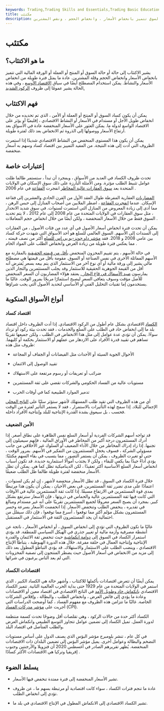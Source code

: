 ```yaml
---
keywords: Trading,Trading Skills and Essentials,Trading Basic Education,Trading Skills
title: مكتئب
description: الاكتئاب هو حالة أو حالة في السوق تتميز بانخفاض الأسعار ، وانخفاض الحجم ، ونقص المشترين.
---
```


# مكتئب
## ما هو الاكتئاب؟

يشير الاكتئاب إلى حالة أو حالة السوق أو المنتج أو العملة أو الورقة المالية التي تتميز بانخفاض الأسعار وانخفاض الحجم وقلة المشترين. عادة ما يمثل فترة طويلة من انخفاض الأسعار والنشاط. يمكن استخدام المصطلح أيضًا في سياق [الاقتصاد الأوسع](/economy) ، وفي هذه الحالة يشير عمومًا إلى ظروف [الركود الشديد.](/recession)

## فهم الاكتئاب

يمكن أن يكون كساد السوق أو المنتج أو العملة أو الأمن ، الذي تم تحديده من خلال انخفاض طويل الأجل أو مستدام في الأسعار أو النشاط الاقتصادي ، إقليميًا أو يؤثر على الاقتصاد الواسع لدولة ما. يمكن العثور على الأسعار المنخفضة عادة في الأسواق بعد ارتفاع الأسعار ووصولها إلى الذروة ثم الانخفاض بعد ذلك لفترة طويلة.

يمكن أن يكون هذا المستوى المنخفض من النشاط الاقتصادي شديدًا إذا استمرت الظروف التي أدت إلى هذه النتيجة. من المفيد التمييز بين اقتصاد كساد وسهم به أسعار منخفضة.

## إعتبارات خاصة

تحدث ظروف الكساد في العديد من الأسواق ، وبمجرد أن تبدأ ، ستستمر طالما ظلت عوامل تثبيط الطلب مؤثرة. ومن الأمثلة البارزة على ذلك سوق الإسكان في الولايات المتحدة بعد [سوق العقارات عالية المخاطر](/subprime_market) انفجرت [الفقاعة](/bubble) في عام 2006 .

[المضاربات](/speculation) العقارية المفرطة طوال العقد الأول من القرن الحادي والعشرين إلى فقاعة الإسكان. عندما [انفجرت الفقاعة](/housing_bubble) ، اضطر الملايين من أصحاب المنازل إلى حبس الرهن ، مما أدى إلى زيادة المعروض من المنازل التي استمرت لسنوات. في سوق شديد الانحدار ، مثل سوق العقارات في الولايات المتحدة من عام 2008 إلى عام 2012 ، لا يتم تحديد السوق فقط من خلال الأسعار المنخفضة ، ولكن أيضًا من خلال انخفاض حجم المعاملات .

يمكن أن تحدث فترة انخفاض أسعار الأصول في أي عدد من فئات الأصول ، من العقارات إلى السندات إلى الأسهم. السوق العالمي للسلع هو أحد الأسواق التي شهدت حركة كساد بين عامي 2008 و 2018. فقد [مؤشر داو جونز-يو بي إس للسلع](/dj-aigci) أكثر من نصف قيمته ، مما يعكس فترة طويلة من زيادة العرض وانخفاض الطلب على المواد الخام .

في حالة الأسهم ، يتم تقييم المخزون المنخفض [بأقل من قيمته الحقيقية](/undervalued) بالمقارنة مع الأسهم المماثلة الأخرى في نفس الصناعة أو السوق. مقومة بأقل من قيمتها هي مصطلح مالي يشير إلى ورقة مالية أو أي نوع آخر من الاستثمار الذي يتم بيعه بسعر يُفترض أنه أقل من القيمة الجوهرية الحقيقية للاستثمار وقد يجلب المستثمرين والتجار الذين يمارسون [صيد الأسماك في قاع البحار .](/bottom-fishing) يعتقد هؤلاء المضاربون أن السعر المنخفض للأصل مؤقت وسوف يتعافى السعر ليصبح استثمارًا مربحًا بمرور الوقت. غالبًا ما يستخدمون إما تقنيات التحليل الفني أو الأساسي لتحديد الأصول التي يجب شراؤها.

## أنواع الأسواق المنكوبة

### اقتصاد كساد

[الكساد](/depression) الاقتصادي بشكل عام أطول من الركود الاقتصادي. إذا أدت الظروف داخل اقتصاد بلد ما إلى انخفاض حاد في الطلب على السلع والخدمات ، فقد تحدث بيئة ركود أو تزداد سوءًا. يمكن أن تؤدي عدة عوامل إلى مثل هذا الانخفاض في الطلب ، ولكن جميعها تقريبًا تساهم في تقييد قدرة الأفراد على الازدهار من عملهم أو الاستثمار بحكمة أو كليهما. ظروف مثل هذه:

- الأحوال الجوية السيئة أو الأحداث مثل الفيضانات أو الجفاف أو المجاعة

- تقييد الوصول إلى الائتمان

- ضرائب أو تعريفات أو رسوم مرتفعة على الاستهلاك

- مستويات عالية من الفساد الحكومي والشركات تقضي على ثقة المستثمرين

- تدمير الموارد الطبيعية كما في أوقات الحرب

أي من هذه الظروف التي تقيد طلب المستهلك لأشهر ستؤثر سلبًا على [الناتج المحلي](/gdp) الإجمالي للبلاد. إذا سمح لهذه التأثيرات بالاستمرار ، فقد لا يستمر التأثير لفترة من الوقت فحسب ، بل سيعوق بشدة القدرة الإنتاجية للبلد وإنتاجية الأفراد داخله.

### الأمن الضعيف

قد تواجه أسهم الشركات الفردية أو أسعار السلع نفس الظاهرة على نطاق أصغر. إذا أدرك المستثمرون درجة أكبر من المخاطر في الأوراق المالية ، فإنهم سيميلون إلى تجنبها. إذا زاد إدراك المخاطر من خلال الأداء الضعيف أو السلوك غير الأخلاقي من جانب مسؤولي الشركة ، فسوف يخجل المستثمرون من التفكير في الأسهم. بمرور الوقت ، حتى لو تغيرت الظروف ، يمكن أن يستمر التصور ، مما يتسبب في بقاء السهم مكتئبًا: يؤدي أداءً جيدًا بما يكفي للبقاء ، ولكن لا يجتذب أموالًا استثمارية جديدة. قد تكون أسباب انخفاض أسعار السلع الأساسية أكثر تعقيدًا ، لكن الديناميكية تظل كما هي. يمكن أن تظل الأسعار منخفضة لفترة طويلة طالما ظل الطلب ضعيفًا.

خلال فترة الكساد في السوق ، قد تظل الأسعار منخفضة لأشهر ، إن لم يكن لسنوات ، اعتمادًا على مدى تضرر ثقة المستثمرين. في بعض الأحيان ، يمكن أن يكون هذا مرتبطًا بمدى قوة المستثمرين في الارتفاع مسبقًا. إذا كانت ثقة المستثمرين عالية في الأوقات التي كانت فيها ثقة المستثمرين عالية والحماس في ذروتها ، فإن الأسعار سترتفع بشكل كبير. بمجرد أن يصبح السعر معروفًا لجميع المستثمرين تقريبًا على أنه غير مستدام ومبالغ في تقديره ، ينخفض الطلب وتنخفض الأسعار. إذا انخفضت الأسعار بسرعة وخسر المستثمرون بشكل مؤلم أكثر مما توقعوا ، أسرع مما توقعوا ، فإن ذلك سيقلل من احتمالية أن يجد المستثمرون الثقة في الاستثمار في المستقبل.

غالبًا ما تكون الظروف التي تؤدي إلى انخفاض السوق ، أو انخفاض الأسعار ، ناتجة عن أنشطة مصرفية وأزمة مالية أو تغيير جذري في الهيكل السياسي للمنطقة. قد يؤدي استمرار الكساد في السوق إلى [دوامة انكماشية](/deflationary-spiral) حيث تنخفض ثقة الائتمان والقدرة الإنتاجية وإنتاجية العمال في حلقة مفرغة. خلال هذه الدورة الهبوطية ، يتباطأ الإنتاج الاقتصادي ، وينضب الطلب على الاستثمار والاستهلاك. قد يؤدي التباطؤ المطول بعد ذلك إلى مزيد من الانخفاض في أسعار الأصول حيث يضطر المنتجون إلى تصفية المخزونات التي لم يعد الناس يرغبون في شرائها.

### اقتصادات الكساد

يمكن أيضًا أن تتعرض اقتصادات بأكملها للاكتئاب ، وأشهر حالة هي الكساد الكبير ، الذي استمر في الولايات المتحدة من عام 1929 حتى بداية الحرب العالمية الثانية. تتميز الكساد الاقتصادي [بانكماش حاد وطويل الأمد](/contraction) في الناتج الاقتصادي في اقتصاد معين أو الاقتصادات وعادة ما يؤدي إلى فائض العرض ، وانخفاض الطلب ، والبطالة ، وإفلاس الشركات الخاصة. غالبًا ما تتزامن هذه الظروف مع مفهوم الفساد ، كما أوضحت الدراسات التي أجريت على [مؤشر مدركات الفساد](/corruption-perception-index) (CPI).

الكساد أكثر حدة من حالات الركود ، وهي تقلصات أقل وضوحًا تحدث كسمة منتظمة لدورة العمل. تميل الكساد إلى تضمين عوامل تتجاوز التوسع الطبيعي وانكماش العرض والطلب المتأصل في اقتصاد البلد.

في كل عام ، تنشر بلومبرج مؤشر البؤس الذي يصنف الدول على أساس مستويات التضخم والبطالة وعوامل أخرى. يميل مؤشر البؤس إلى تضمين البلدان ذات الاقتصادات المنخفضة. يُظهر تقريرهم الصادر في أغسطس 2020 أن فنزويلا والأرجنتين وجنوب إفريقيا وتركيا هي الاقتصادات الأكثر كسادًا .

## يسلط الضوء

- تشير الأسعار المنخفضة إلى فترة ممتدة تنخفض فيها الأسعار.

- عادة ما تنجم فترات الكساد ، سواء كانت اقتصادية أو مرتبطة بسهم ما ، عن ظروف تؤدي إلى انخفاض الطلب.

- تشير الكساد الاقتصادي إلى الانكماش المطول في الإنتاج الاقتصادي في بلد ما.

